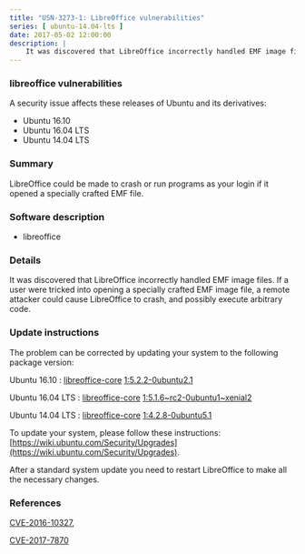 ```yaml
---
title: "USN-3273-1: LibreOffice vulnerabilities"
series: [ ubuntu-14.04-lts ]
date: 2017-05-02 12:00:00
description: |
    It was discovered that LibreOffice incorrectly handled EMF image files. If a user were tricked into opening a specially crafted EMF image file, a remote attacker could cause LibreOffice to crash, and possibly execute arbitrary code. 
--- 
```

 
### libreoffice vulnerabilities

A security issue affects these releases of Ubuntu and its derivatives:

* Ubuntu 16.10
* Ubuntu 16.04 LTS
* Ubuntu 14.04 LTS

### Summary

LibreOffice could be made to crash or run programs as your login if it opened a specially crafted EMF file.

### Software description

* libreoffice 

### Details

It was discovered that LibreOffice incorrectly handled EMF image files. If a user were tricked into opening a specially crafted EMF image file, a remote attacker could cause LibreOffice to crash, and possibly execute arbitrary code. 

### Update instructions

The problem can be corrected by updating your system to the following package version:

Ubuntu 16.10
 : [libreoffice-core](https://launchpad.net/ubuntu/+source/libreoffice) <span> [1:5.2.2-0ubuntu2.1](https://launchpad.net/ubuntu/+source/libreoffice/1:5.2.2-0ubuntu2.1) </span> 

Ubuntu 16.04 LTS
 : [libreoffice-core](https://launchpad.net/ubuntu/+source/libreoffice) <span> [1:5.1.6~rc2-0ubuntu1~xenial2](https://launchpad.net/ubuntu/+source/libreoffice/1:5.1.6~rc2-0ubuntu1~xenial2) </span> 

Ubuntu 14.04 LTS
 : [libreoffice-core](https://launchpad.net/ubuntu/+source/libreoffice) <span> [1:4.2.8-0ubuntu5.1](https://launchpad.net/ubuntu/+source/libreoffice/1:4.2.8-0ubuntu5.1) </span> 

To update your system, please follow these instructions: [https://wiki.ubuntu.com/Security/Upgrades](https://wiki.ubuntu.com/Security/Upgrades).

After a standard system update you need to restart LibreOffice to make all the necessary changes. 

### References

 [CVE-2016-10327](http://people.ubuntu.com/~ubuntu-security/cve/CVE-2016-10327), 

 [CVE-2017-7870](http://people.ubuntu.com/~ubuntu-security/cve/CVE-2017-7870)
 
